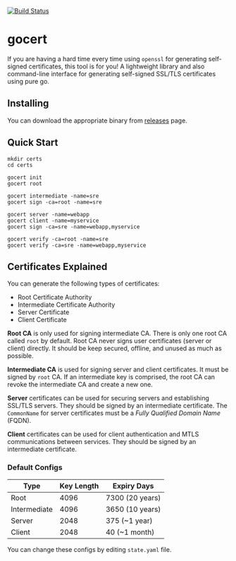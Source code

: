 [![Build Status][travisci-image]][travisci-url]

# gocert
If you are having a hard time every time using `openssl` for generating self-signed certificates, this tool is for you!
A lightweight library and also command-line interface for generating self-signed SSL/TLS certificates using pure go.

## Installing
You can download the appropriate binary from [releases](https://github.com/moorara/gocert/releases) page.

## Quick Start

```
mkdir certs
cd certs

gocert init
gocert root

gocert intermediate -name=sre
gocert sign -ca=root -name=sre

gocert server -name=webapp
gocert client -name=myservice
gocert sign -ca=sre -name=webapp,myservice

gocert verify -ca=root -name=sre
gocert verify -ca=sre -name=webapp,myservice
```

## Certificates Explained
You can generate the following types of certificates:
  * Root Certificate Authority
  * Intermediate Certificate Authority
  * Server Certificate
  * Client Certificate

**Root CA** is only used for signing intermediate CA.
There is only one root CA called `root` by default.
Root CA never signs user certificates (server or client)                         directly.
It should be keep secured, offline, and unused as much as possible.

**Intermediate CA** is used for signing server and client certificates.
It must be signed by `root` CA.
If an intermediate key is comprised, the root CA can revoke the intermediate CA and create a new one.

**Server** certificates can be used for securing servers and establishing SSL/TLS servers.
They should be signed by an intermediate certificate.
The `CommonName` for server certificates must be a *Fully Qualified Domain Name* (FQDN).

**Client** certificates can be used for client authentication and MTLS communications between services.
They should be signed by an intermediate certificate.

### Default Configs

| Type         | Key Length | Expiry Days     |
| ------------ | ---------- | --------------- |
| Root         | 4096       | 7300 (20 years) |
| Intermediate | 4096       | 3650 (10 years) |
| Server       | 2048       | 375 (~1 year)   |
| Client       | 2048       | 40 (~1 month)   |

You can change these configs by editing `state.yaml` file.


[travisci-url]: https://travis-ci.com/moorara/gocert
[travisci-image]: https://travis-ci.com/moorara/gocert.svg?branch=master&token=HyJPFzY74fNDzrcekdXq
